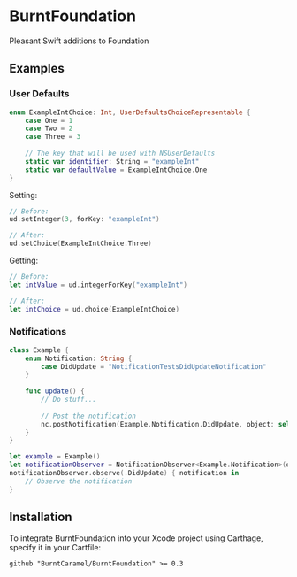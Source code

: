 # BurntFoundation
Pleasant Swift additions to Foundation

## Examples

### User Defaults

```swift
enum ExampleIntChoice: Int, UserDefaultsChoiceRepresentable {
	case One = 1
	case Two = 2
	case Three = 3
	
	// The key that will be used with NSUserDefaults
	static var identifier: String = "exampleInt"
	static var defaultValue = ExampleIntChoice.One
}
```

Setting:

```swift
// Before:
ud.setInteger(3, forKey: "exampleInt")

// After:
ud.setChoice(ExampleIntChoice.Three)
```

Getting:

```swift
// Before:
let intValue = ud.integerForKey("exampleInt")

// After:
let intChoice = ud.choice(ExampleIntChoice)

```

### Notifications

```swift
class Example {
	enum Notification: String {
		case DidUpdate = "NotificationTestsDidUpdateNotification"
	}
	
	func update() {
		// Do stuff...
		
		// Post the notification
		nc.postNotification(Example.Notification.DidUpdate, object: self)
	}
}

let example = Example()
let notificationObserver = NotificationObserver<Example.Notification>(object: example)
notificationObserver.observe(.DidUpdate) { notification in
	// Observe the notification
}
```

## Installation

To integrate BurntFoundation into your Xcode project using Carthage, specify it in your Cartfile:

```
github "BurntCaramel/BurntFoundation" >= 0.3
```
